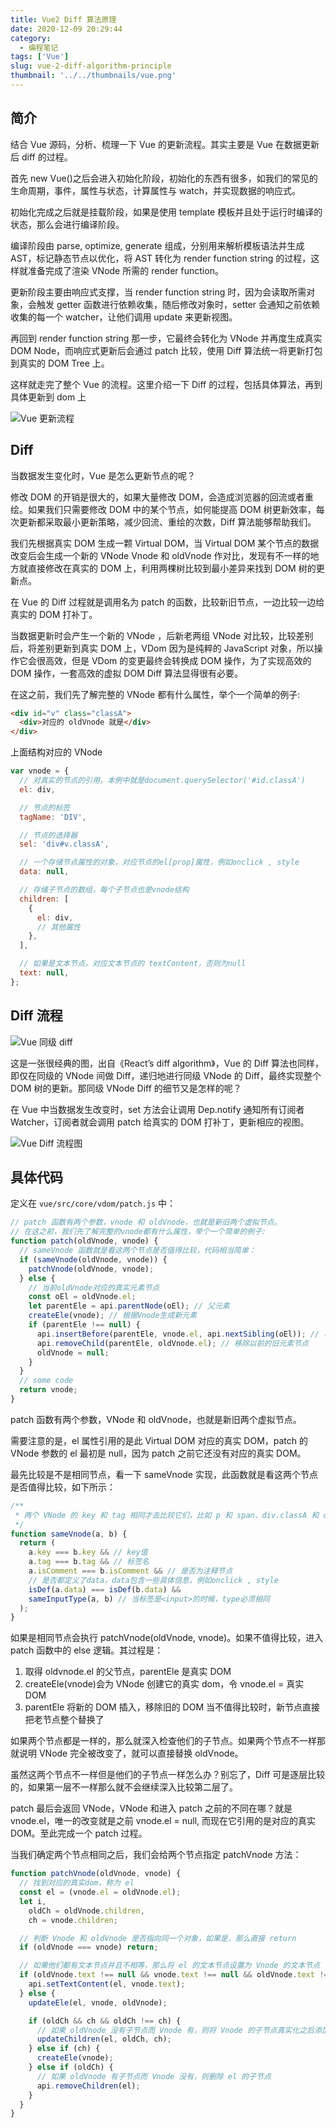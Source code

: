```yaml
---
title: Vue2 Diff 算法原理
date: 2020-12-09 20:29:44
category:
  - 编程笔记
tags: ['Vue']
slug: vue-2-diff-algorithm-principle
thumbnail: '../../thumbnails/vue.png'
---
```


## 简介

结合 Vue 源码，分析、梳理一下 Vue 的更新流程。其实主要是 Vue 在数据更新后 diff 的过程。

首先 new Vue()之后会进入初始化阶段，初始化的东西有很多，如我们的常见的生命周期，事件，属性与状态，计算属性与 watch，并实现数据的响应式。

初始化完成之后就是挂载阶段，如果是使用 template 模板并且处于运行时编译的状态，那么会进行编译阶段。

编译阶段由 parse, optimize, generate 组成，分别用来解析模板语法并生成 AST，标记静态节点以优化，将 AST 转化为 render function string 的过程，这样就准备完成了渲染 VNode 所需的 render function。

更新阶段主要由响应式支撑，当 render function string 时，因为会读取所需对象，会触发 getter 函数进行依赖收集，随后修改对象时，setter 会通知之前依赖收集的每一个 watcher，让他们调用 update 来更新视图。

再回到 render function string 那一步，它最终会转化为 VNode 并再度生成真实 DOM Node，而响应式更新后会通过 patch 比较，使用 Diff 算法统一将更新打包到真实的 DOM Tree 上。

这样就走完了整个 Vue 的流程。这里介绍一下 Diff 的过程，包括具体算法，再到具体更新到 dom 上

![Vue 更新流程](https://cdn.clearlywind.com/static/images/vue-update-process.png)

## Diff

当数据发生变化时，Vue 是怎么更新节点的呢？

修改 DOM 的开销是很大的，如果大量修改 DOM，会造成浏览器的回流或者重绘。如果我们只需要修改 DOM 中的某个节点，如何能提高 DOM 树更新效率，每次更新都采取最小更新策略，减少回流、重绘的次数，Diff 算法能够帮助我们。

我们先根据真实 DOM 生成一颗 Virtual DOM，当 Virtual DOM 某个节点的数据改变后会生成一个新的 VNode Vnode 和 oldVnode 作对比，发现有不一样的地方就直接修改在真实的 DOM 上，利用两棵树比较到最小差异来找到 DOM 树的更新点。

在 Vue 的 Diff 过程就是调用名为 patch 的函数，比较新旧节点，一边比较一边给真实的 DOM 打补丁。

当数据更新时会产生一个新的 VNode ，后新老两组 VNode 对比较，比较差别后，将差别更新到真实 DOM 上，VDom 因为是纯粹的 JavaScript 对象，所以操作它会很高效，但是 VDom 的变更最终会转换成 DOM 操作，为了实现高效的 DOM 操作，一套高效的虚拟 DOM Diff 算法显得很有必要。

在这之前，我们先了解完整的 VNode 都有什么属性，举个一个简单的例子:

```html
<div id="v" class="classA">
  <div>对应的 oldVnode 就是</div>
</div>
```

上面结构对应的 VNode

```js
var vnode = {
  // 对真实的节点的引用，本例中就是document.querySelector('#id.classA')
  el: div,

  // 节点的标签
  tagName: 'DIV',

  // 节点的选择器
  sel: 'div#v.classA',

  // 一个存储节点属性的对象，对应节点的el[prop]属性，例如onclick , style
  data: null,

  // 存储子节点的数组，每个子节点也是vnode结构
  children: [
    {
      el: div,
      // 其他属性
    },
  ],

  // 如果是文本节点，对应文本节点的 textContent，否则为null
  text: null,
};
```

## Diff 流程

![Vue 同级 diff](https://cdn.clearlywind.com/static/images/vue同级diff.png)

这是一张很经典的图，出自《React’s diff algorithm》，Vue 的 Diff 算法也同样，即仅在同级的 VNode 间做 Diff，递归地进行同级 VNode 的 Diff，最终实现整个 DOM 树的更新。那同级 VNode Diff 的细节又是怎样的呢？

在 Vue 中当数据发生改变时，set 方法会让调用 Dep.notify 通知所有订阅者 Watcher，订阅者就会调用 patch 给真实的 DOM 打补丁，更新相应的视图。

![Vue Diff 流程图](https://cdn.clearlywind.com/static/images/vue-diff-fluent.png)

## 具体代码

定义在 `vue/src/core/vdom/patch.js` 中：

```js
// patch 函数有两个参数，vnode 和 oldVnode，也就是新旧两个虚拟节点。
// 在这之前，我们先了解完整的vnode都有什么属性，举个一个简单的例子:
function patch(oldVnode, vnode) {
  // sameVnode 函数就是看这两个节点是否值得比较，代码相当简单：
  if (sameVnode(oldVnode, vnode)) {
    patchVnode(oldVnode, vnode);
  } else {
    // 当前oldVnode对应的真实元素节点
    const oEl = oldVnode.el;
    let parentEle = api.parentNode(oEl); // 父元素
    createEle(vnode); // 根据Vnode生成新元素
    if (parentEle !== null) {
      api.insertBefore(parentEle, vnode.el, api.nextSibling(oEl)); // 将新元素添加进父元素
      api.removeChild(parentEle, oldVnode.el); // 移除以前的旧元素节点
      oldVnode = null;
    }
  }
  // some code
  return vnode;
}
```

patch 函数有两个参数，VNode 和 oldVnode，也就是新旧两个虚拟节点。

需要注意的是，el 属性引用的是此 Virtual DOM 对应的真实 DOM，patch 的 VNode 参数的 el 最初是 null，因为 patch 之前它还没有对应的真实 DOM。

最先比较是不是相同节点，看一下 sameVnode 实现，此函数就是看这两个节点是否值得比较，如下所示：

```js
/**
 * 两个 VNode 的 key 和 tag 相同才去比较它们，比如 p 和 span、div.classA 和 div.classB 都被认为是不同结构而不去比较它们
 */
function sameVnode(a, b) {
  return (
    a.key === b.key && // key值
    a.tag === b.tag && // 标签名
    a.isComment === b.isComment && // 是否为注释节点
    // 是否都定义了data，data包含一些具体信息，例如onclick , style
    isDef(a.data) === isDef(b.data) &&
    sameInputType(a, b) // 当标签是<input>的时候，type必须相同
  );
}
```

如果是相同节点会执行 patchVnode(oldVnode, vnode)。如果不值得比较，进入 patch 函数中的 else 逻辑。其过程是：

1. 取得 oldvnode.el 的父节点，parentEle 是真实 DOM
2. createEle(vnode)会为 VNode 创建它的真实 dom，令 vnode.el = 真实 DOM
3. parentEle 将新的 DOM 插入，移除旧的 DOM
   当不值得比较时，新节点直接把老节点整个替换了

如果两个节点都是一样的，那么就深入检查他们的子节点。如果两个节点不一样那就说明 VNode 完全被改变了，就可以直接替换 oldVnode。

虽然这两个节点不一样但是他们的子节点一样怎么办？别忘了，Diff 可是逐层比较的，如果第一层不一样那么就不会继续深入比较第二层了。

patch 最后会返回 VNode，VNode 和进入 patch 之前的不同在哪？就是 vnode.el，唯一的改变就是之前 vnode.el = null, 而现在它引用的是对应的真实 DOM。至此完成一个 patch 过程。

当我们确定两个节点相同之后，我们会给两个节点指定 patchVnode 方法：

```js
function patchVnode(oldVnode, vnode) {
  // 找到对应的真实dom，称为 el
  const el = (vnode.el = oldVnode.el);
  let i,
    oldCh = oldVnode.children,
    ch = vnode.children;

  // 判断 Vnode 和 oldVnode 是否指向同一个对象，如果是，那么直接 return
  if (oldVnode === vnode) return;

  // 如果他们都有文本节点并且不相等，那么将 el 的文本节点设置为 Vnode 的文本节点
  if (oldVnode.text !== null && vnode.text !== null && oldVnode.text !== vnode.text) {
    api.setTextContent(el, vnode.text);
  } else {
    updateEle(el, vnode, oldVnode);

    if (oldCh && ch && oldCh !== ch) {
      // 如果 oldVnode 没有子节点而 Vnode 有，则将 Vnode 的子节点真实化之后添加到 el 如果两者都有子节点，则执行 updateChildren 函数比较子节点，这一步很重要
      updateChildren(el, oldCh, ch);
    } else if (ch) {
      createEle(vnode);
    } else if (oldCh) {
      // 如果 oldVnode 有子节点而 Vnode 没有，则删除 el 的子节点
      api.removeChildren(el);
    }
  }
}
```

<!-- https://juejin.cn/post/6844903961837699079#heading-4 -->

<!-- https://cloud.tencent.com/developer/article/1006029 -->

<!-- https://www.jb51.net/article/140471.htm -->

<!-- https://segmentfault.com/a/1190000020663531?utm_source=tag-newest -->

<!-- https://blog.fundebug.com/2019/06/26/vue-virtual-dom/ -->

<!-- https://segmentfault.com/a/1190000008782928 -->
